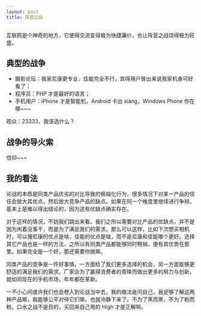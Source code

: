 ```yaml
---
layout: post
title: 阵营之战
---
```

互联网是个神奇的地方，它使得交流变得极为快捷廉价，也让阵营之战烧得极为旺盛。

## 典型的战争

* 摄影论坛：我家尼康更专业，佳能完全不行，宾得用户冒出来说我家机身可好看了；
* 程序员：PHP 才是最好的语言；
* 手机用户：iPhone 才是智能机，Android 卡出 xiáng，Windows Phone 你在哪~~~

观众：23333，我该选什么？

## 战争的导火索

信仰~~~

## 我的看法

论战的本质是同类产品优劣的对比导致的极端化行为，很多情况下对某一产品的信任会放大其优点，然后放大竞争产品的缺点。如果在同一个维度里继续进行争辩，基本上是难以得出结论的，因为这些优缺点确实存在。

对于这样的情况，不妨我们跳出来看。我们之所以需要对比产品的优缺点，并不是因为闲着没事干，而是为了满足我们的需求。那么可以这样，比如下次想买相机时，可以搜尼康的优点是啥，佳能的优点是啥，而不是尼康和佳能哪个更好。选择其它产品也是一样的方法，之所以有同类产品都能够同时畅销，便有其优势在那里。如果完全是一个好，那还需要你挑嘛。

同类产品的竞争是一件好事情，一方面给了我们更多选择的机会，另一方面能够更舒适的满足我们的需求。厂家会为了赢得消费者的青睐而做出更多的努力与创新，就如同现在的手机市场，年年都在革新。

一不小心间或许我们也会卷入到论战当中去，我的做法是问自己，我足够了解这两种产品嘛，我能够公平对待它们嘛，也就冷静下来了。不为了黑而黑，不为了粉而粉。口水之战不是目的，买回来自己用的 High 才是正解啊。